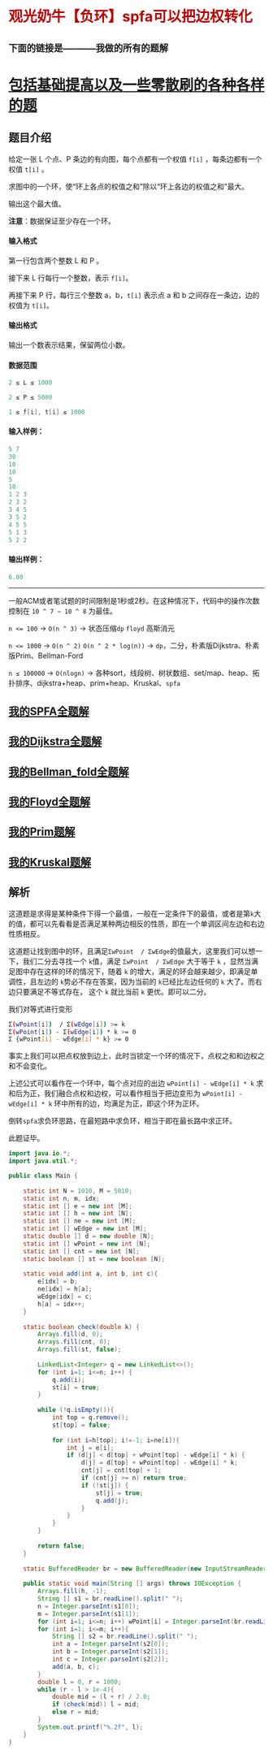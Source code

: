 # <font color='bb000'>观光奶牛【负环】spfa可以把边权转化</font>

## **`下面的链接是——————我做的所有的题解`**

# [包括基础提高以及一些零散刷的各种各样的题](https://www.acwing.com/blog/content/33005/) 

## 题目介绍

给定一张 L  个点、P  条边的有向图，每个点都有一个权值 `f[i]` ，每条边都有一个权值 `t[i]` 。

求图中的一个环，使“环上各点的权值之和”除以“环上各边的权值之和”最大。

输出这个最大值。

**注意**：数据保证至少存在一个环。

#### 输入格式

第一行包含两个整数 L  和 P 。

接下来 L  行每行一个整数，表示 `f[i]`。

再接下来 P  行，每行三个整数 a，b，`t[i]` 表示点 a  和 b  之间存在一条边，边的权值为 `t[i]`。

#### 输出格式

输出一个数表示结果，保留两位小数。

#### 数据范围

```java
2 ≤ L ≤ 1000

2 ≤ P ≤ 5000

1 ≤ f[i], t[i] ≤ 1000
```

#### 输入样例：

```java
5 7
30
10
10
5
10
1 2 3
2 3 2
3 4 5
3 5 2
4 5 5
5 1 3
5 2 2
```

#### 输出样例：

```java
6.00
```

----------

一般ACM或者笔试题的时间限制是1秒或2秒。在这种情况下，代码中的操作次数控制在 `10 ^ 7 ∼ 10 ^ 8` 为最佳。

`n <= 100` -> `O(n ^ 3)` -> 状态压缩`dp` `floyd` 高斯消元

`n <= 1000` -> `O(n ^ 2)` `O(n ^ 2 * log(n))` -> `dp`，二分，朴素版Dijkstra、朴素版Prim、Bellman-Ford

`n ≤ 100000`  -> `O(nlogn)` -> 各种sort，线段树、树状数组、set/map、heap、拓扑排序、dijkstra+heap、prim+heap、Kruskal、`spfa`

## [我的SPFA全题解](https://www.acwing.com/solution/content/184825/) 

##  [我的Dijkstra全题解](https://www.acwing.com/solution/content/184816/) 

## [我的Bellman_fold全题解](https://www.acwing.com/solution/content/189425/)

## [我的Floyd全题解](https://www.acwing.com/solution/content/189426/)

##  [我的Prim题解](https://www.acwing.com/solution/content/143780/)

##  [我的Kruskal题解](https://www.acwing.com/solution/content/189531/)


## 解析

这道题是求得是某种条件下得一个最值，一般在一定条件下的最值，或者是第`k`大的值，都可以先看看是否满足某种两边相反的性质，即在一个单调区间左边和右边性质相反。

这道题让找到图中的环，且满足`ΣwPoint  / ΣwEdge`的值最大，这里我们可以想一下，我们二分去寻找一个 `k`值，满足 `ΣwPoint  / ΣwEdge` 大于等于 `k` ，显然当满足图中存在这样的环的情况下，随着 `k` 的增大，满足的环会越来越少，即满足单调性，且左边的 `k`势必不存在答案，因为当前的 `k`已经比左边任何的 `k` 大了。而右边只要满足不等式存在， 这个 `k` 就比当前 `k` 更优。即可以二分。

我们对等式进行变形

```sh
Σ(wPoint[i])  / Σ(wEdge[i]) >= k
Σ(wPoint[i]) - Σ(wEdge[i]) * k >= 0
Σ {wPoint[i] - wEdge[i] * k} >= 0
```

事实上我们可以把点权放到边上，此时当锁定一个环的情况下，点权之和和边权之和不会变化。

上述公式可以看作在一个环中，每个点对应的出边 `wPoint[i] - wEdge[i] * k` 求和后为正，我们融合点权和边权，可以看作相当于把边变形为 `wPoint[i] - wEdge[i] * k` 环中所有的边，均满足为正，即这个环为正环。

倒转`spfa`求负环思路，在最短路中求负环，相当于即在最长路中求正环。

此题证毕。


```java
import java.io.*;
import java.util.*;

public class Main {
    
    static int N = 1010, M = 5010;
    static int n, m, idx;
    static int [] e = new int [M];
    static int [] h = new int [N];
    static int [] ne = new int [M];
    static int [] wEdge = new int [M];
    static double [] d = new double [N];
    static int [] wPoint = new int [N];
    static int [] cnt = new int [N];
    static boolean [] st = new boolean [N];
     
    static void add(int a, int b, int c){
        e[idx] = b;
        ne[idx] = h[a];
        wEdge[idx] = c;
        h[a] = idx++;
    }
    
    static boolean check(double k) {
        Arrays.fill(d, 0);
        Arrays.fill(cnt, 0);
        Arrays.fill(st, false);
        
        LinkedList<Integer> q = new LinkedList<>();
        for (int i=1; i<=n; i++) {
            q.add(i);
            st[i] = true;
        }
        
        while (!q.isEmpty()){
            int top = q.remove();
            st[top] = false;
            
            for (int i=h[top]; i!=-1; i=ne[i]){
                int j = e[i];
                if (d[j] < d[top] + wPoint[top] - wEdge[i] * k) {
                    d[j] = d[top] + wPoint[top] - wEdge[i] * k;
                    cnt[j] = cnt[top] + 1;
                    if (cnt[j] >= n) return true;
                    if (!st[j]) {
                        st[j] = true;
                        q.add(j);
                    }
                }
            }
        }
        
        return false;
    }
    
    static BufferedReader br = new BufferedReader(new InputStreamReader(System.in));
    
    public static void main(String [] args) throws IOException {
        Arrays.fill(h, -1);    
        String [] s1 = br.readLine().split(" ");
        n = Integer.parseInt(s1[0]);
        m = Integer.parseInt(s1[1]);
        for (int i=1; i<=n; i++) wPoint[i] = Integer.parseInt(br.readLine());
        for (int i=1; i<=m; i++){
            String [] s2 = br.readLine().split(" ");
            int a = Integer.parseInt(s2[0]);
            int b = Integer.parseInt(s2[1]);
            int c = Integer.parseInt(s2[2]);
            add(a, b, c);
        }
        double l = 0, r = 1000;
        while (r - l > 1e-4){
            double mid = (l + r) / 2.0;
            if (check(mid)) l = mid;
            else r = mid;
        }
        System.out.printf("%.2f", l);
    }
}
```